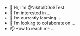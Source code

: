 - 👋 Hi, I’m @NikitolDDoSTest
- 👀 I’m interested in ...
- 🌱 I’m currently learning ...
- 💞️ I’m looking to collaborate on ...
- 📫 How to reach me ...

<!---
NikitolDDoSTest/NikitolDDoSTest is a ✨ special ✨ repository because its `README.md` (this file) appears on your GitHub profile.
You can click the Preview link to take a look at your changes.
--->
